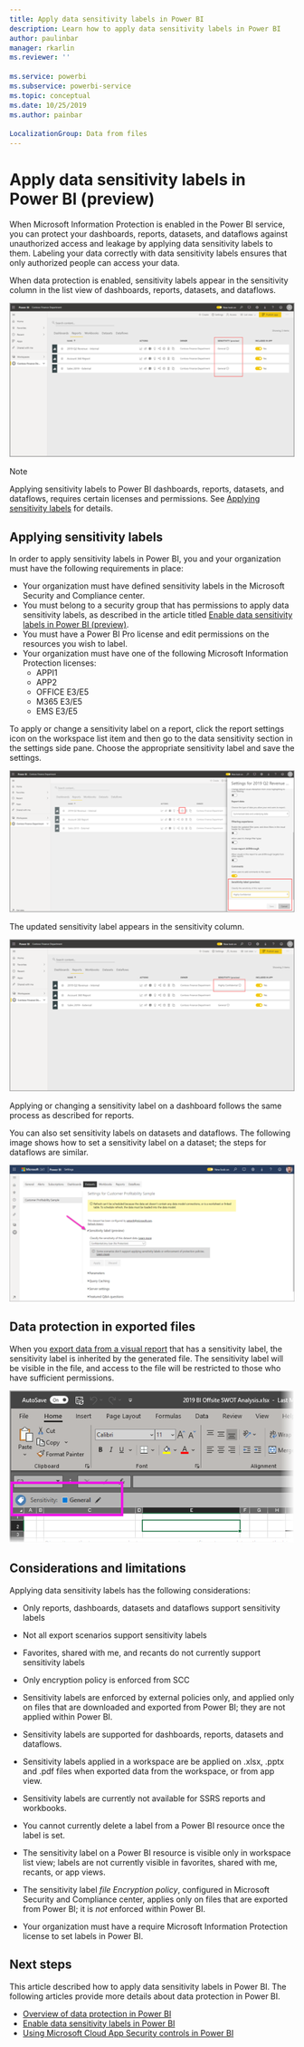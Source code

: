 ```yaml
---
title: Apply data sensitivity labels in Power BI
description: Learn how to apply data sensitivity labels in Power BI
author: paulinbar
manager: rkarlin
ms.reviewer: ''

ms.service: powerbi
ms.subservice: powerbi-service
ms.topic: conceptual
ms.date: 10/25/2019
ms.author: painbar

LocalizationGroup: Data from files
---
```

# Apply data sensitivity labels in Power BI (preview)

When Microsoft Information Protection is enabled in the Power BI service, you can protect your dashboards, reports, datasets, and dataflows against unauthorized access and leakage by applying data sensitivity labels to them. Labeling your data correctly with data sensitivity labels ensures that only authorized people can access your data.

When data protection is enabled, sensitivity labels appear in the sensitivity column in the list view of dashboards, reports, datasets, and dataflows.

![Enable data sensitivity labels](media/service-security-apply-data-sensitivity-labels/apply-data-sensitivity-labels-01.png)

> [!NOTE]
> Applying sensitivity labels to Power BI dashboards, reports, datasets, and dataflows, requires certain licenses and permissions. See [Applying sensitivity labels](#applying-sensitivity-labels) for details.

## Applying sensitivity labels

In order to apply sensitivity labels in Power BI, you and your organization must have the following requirements in place:

* Your organization must have defined sensitivity labels in the Microsoft Security and Compliance center.
* You must belong to a security group that has permissions to apply data sensitivity labels, as described in the article titled [Enable data sensitivity labels in Power BI (preview)](service-security-enable-data-sensitivity-labels.md#enable-data-sensitivity-labels).
* You must have a Power BI Pro license and edit permissions on the resources you wish to label. 
* Your organization must have one of the following Microsoft Information Protection licenses:
    * APPI1
    * APP2
    * OFFICE E3/E5
    * M365 E3/E5
    * EMS E3/E5

To apply or change a sensitivity label on a report, click the report settings icon on the workspace list item and then go to the data sensitivity section in the settings side pane. Choose the appropriate sensitivity label and save the settings.

![Set data sensitivity labels](media/service-security-apply-data-sensitivity-labels/apply-data-sensitivity-labels-02.png)

The updated sensitivity label appears in the sensitivity column. 

![Viewing data sensitivity labels](media/service-security-apply-data-sensitivity-labels/apply-data-sensitivity-labels-03.png)

Applying or changing a sensitivity label on a dashboard follows the same process as described for reports. 

You can also set sensitivity labels on datasets and dataflows. The following image shows how to set a sensitivity label on a dataset; the steps for dataflows are similar.

![Apply data sensitivity labels to a dataset](media/service-security-apply-data-sensitivity-labels/apply-data-sensitivity-labels-05.png)


## Data protection in exported files

When you [export data from a visual report](https://docs.microsoft.com/power-bi/consumer/end-user-export) that has a sensitivity label, the sensitivity label is inherited by the generated file. The sensitivity label will be visible in the file, and access to the file will be restricted to those who have sufficient permissions.

![Data sensitivity labels in use](media/service-security-apply-data-sensitivity-labels/apply-data-sensitivity-labels-04b.png)

## Considerations and limitations

Applying data sensitivity labels has the following considerations:

* Only reports, dashboards, datasets and dataflows support sensitivity labels
* Not all export scenarios support sensitivity labels
* Favorites, shared with me, and recants do not currently support sensitivity labels
* Only encryption policy is enforced from SCC
* Sensitivity labels are enforced by external policies only, and applied only on files that are downloaded and exported from Power BI; they are not applied within Power BI.


* Sensitivity labels are supported for dashboards, reports, datasets and dataflows.
* Sensitivity labels applied in a workspace are be applied on .xlsx, .pptx and .pdf files when exported data from the workspace, or from app view. 
* Sensitivity labels are currently not available for SSRS reports and workbooks.  
* You cannot currently delete a label from a Power BI resource once the label is set.
* The sensitivity label on a Power BI resource is visible only in workspace list view; labels are not currently visible in favorites, shared with me, recants, or app views.
* The sensitivity label *file Encryption policy*, configured in Microsoft Security and Compliance center, applies only on files that are exported from Power BI; it is *not* enforced within Power BI.
* Your organization must have a  require Microsoft Information Protection license to set labels in Power BI.


## Next steps

This article described how to apply data sensitivity labels in Power BI. The following articles provide more details about data protection in Power BI. 

* [Overview of data protection in Power BI](service-security-data-protection-overview.md)
* [Enable data sensitivity labels in Power BI](service-security-enable-data-sensitivity-labels.md)
* [Using Microsoft Cloud App Security controls in Power BI](service-security-using-microsoft-cloud-app-security-controls.md)